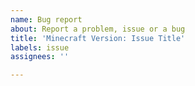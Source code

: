 ```yaml
---
name: Bug report
about: Report a problem, issue or a bug
title: 'Minecraft Version: Issue Title'
labels: issue
assignees: ''

---
```


<!---
To report a problem or a bug with this plugin, please follow the three steps below:

1) Put your Minecraft version in the title.
Example: 1.16.1: Getting NullPointerException error

2) Be clear: What is your current situation, the desired situation, and your problem?
Example: I want my chat to be formatted in vanilla but not the creative world. My current situation is it is being formatted everywhere. I made sure not to use reload and haven't found any console errors. What I am doing wrong?

3) If needed - upload your plugin's folder here and any errors using pastebin.com.
How to upload your folder?
a) Right-click the folder and follow the instructions below. For macOS right-click and select "Compress": https://i.imgur.com/4YhCSjD.gif
b) Then simply drag and drop the ZIP file into the issue field: https://i.imgur.com/DG1OAGh.gif

Thank you. Please remove this text and write your actual issue below.
-->
